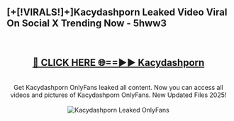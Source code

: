 <h2>[+[!VIRALS!]+]Kacydashporn Leaked Video Viral On Social X Trending Now - 5hww3</h2>
<br>
<div align="center">
<h2><a href="https://libra.edu.pl?Kacydashporn" rel="nofollow">🔴 CLICK HERE 🌐==►► Kacydashporn</a></h2>
<br>
Get Kacydashporn OnlyFans leaked all content. Now you can access all videos and pictures of Kacydashporn OnlyFans. New Updated Files 2025!
<br>
<br>
<a href="https://libra.edu.pl?Kacydashporn" rel="nofollow" data-target="animated-image.originalLink"><img src="https://i.ibb.co.com/WyWwxjT/player-gif2.gif" alt="Kacydashporn Leaked OnlyFans" style="max-width: 100%; display: inline-block;" data-target="animated-image.originalImage"></a>
</div>
<br>